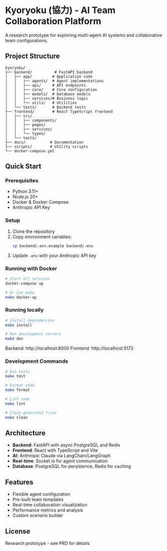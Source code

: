 # Kyoryoku (協力) - AI Team Collaboration Platform

A research prototype for exploring multi-agent AI systems and collaborative team configurations.

## Project Structure

```
kyoryoku/
├── backend/          # FastAPI backend
│   ├── app/         # Application code
│   │   ├── agents/  # Agent implementations
│   │   ├── api/     # API endpoints
│   │   ├── core/    # Core configuration
│   │   ├── models/  # Database models
│   │   ├── services/# Business logic
│   │   └── utils/   # Utilities
│   └── tests/       # Backend tests
├── frontend/        # React TypeScript frontend
│   ├── src/
│   │   ├── components/
│   │   ├── pages/
│   │   ├── services/
│   │   └── types/
│   └── tests/
├── docs/           # Documentation
├── scripts/        # Utility scripts
└── docker-compose.yml

```

## Quick Start

### Prerequisites

- Python 3.11+
- Node.js 20+
- Docker & Docker Compose
- Anthropic API Key

### Setup

1. Clone the repository
2. Copy environment variables:
   ```bash
   cp backend/.env.example backend/.env
   ```
3. Update `.env` with your Anthropic API key

### Running with Docker

```bash
# Start all services
docker-compose up

# Or use make
make docker-up
```

### Running locally

```bash
# Install dependencies
make install

# Run development servers
make dev
```

Backend: http://localhost:8000
Frontend: http://localhost:5173

### Development Commands

```bash
# Run tests
make test

# Format code
make format

# Lint code
make lint

# Clean generated files
make clean
```

## Architecture

- **Backend**: FastAPI with async PostgreSQL and Redis
- **Frontend**: React with TypeScript and Vite
- **AI**: Anthropic Claude via LangChain/LangGraph
- **Real-time**: Socket.io for agent communication
- **Database**: PostgreSQL for persistence, Redis for caching

## Features

- Flexible agent configuration
- Pre-built team templates
- Real-time collaboration visualization
- Performance metrics and analysis
- Custom scenario builder

## License

Research prototype - see PRD for details
